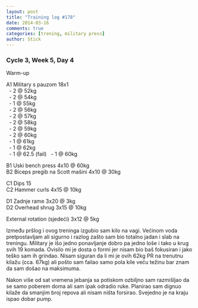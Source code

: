 ```yaml
---
layout: post
title: "Training log #178"
date: 2014-03-16
comments: true
categories: [trening, military press]
author: Stick
---
```


### Cycle 3, Week 5, Day 4  

Warm-up  

A1 Military s pauzom 18x1  
&nbsp; - 2 @ 52kg  
&nbsp; - 2 @ 54kg  
&nbsp; - 1 @ 55kg  
&nbsp; - 2 @ 56kg  
&nbsp; - 2 @ 57kg  
&nbsp; - 2 @ 58kg  
&nbsp; - 2 @ 59kg  
&nbsp; - 2 @ 60kg  
&nbsp; - 1 @ 61kg  
&nbsp; - 1 @ 62kg  
&nbsp; - 1 @ 62.5 (fail)
&nbsp; - 1 @ 60kg   

B1 Uski bench press 4x10 @ 60kg   
B2 Biceps pregib na Scott mašini 4x10 @ 30kg   

C1 Dips 15   
C2 Hammer curls 4x15 @ 10kg  

D1 Zadnje rame 3x20 @ 3kg  
D2 Overhead shrug 3x15 @ 10kg  

External rotation (sjedeći) 3x12 @ 5kg   

Između pršlog i ovog treninga izgubio sam kilo na vagi. Većinom voda pretpostavljam ali sigurno i razlog zašto sam bio totalno jadan i slab  na treningu. Military je išo jedno ponavljanje dobro pa jedno loše i tako u krug svih 19 komada. Ovisilo mi je dosta o formi jer nisam bio baš fokusiran i jako teško sam ih grindao. Nisam siguran da li mi je ovih 62kg PR na trenutnu kilažu (cca. 67kg) ali pošto sam failao samo pola kile veću težinu bar znam da sam došao na maksimuma. 

Nakon više od sat vremena jebanja sa potiskom ozbiljno sam razmišljao da se samo poberem doma ali sam ipak odradio ruke. Planirao sam dignuo kilaže da smanjim broj repova ali nisam ništa forsirao. Svejedno je na kraju ispao dobar pump.